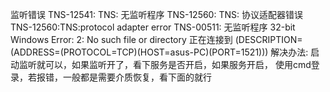 监听错误
    TNS-12541: TNS: 无监听程序
    TNS-12560: TNS: 协议适配器错误
    TNS-12560:TNS:protocol adapter error
    TNS-00511: 无监听程序
    32-bit Windows Error: 2: No such file or directory
    正在连接到 (DESCRIPTION=(ADDRESS=(PROTOCOL=TCP)(HOST=asus-PC)(PORT=1521)))
    解决办法:
        启动监听就可以，如果监听开了，看下服务是否开启，如果服务开启，
       使用cmd登录，若报错，一般都是需要介质恢复，看下面的就行